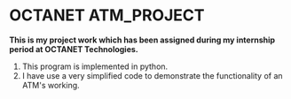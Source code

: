 # OCTANET ATM_PROJECT
**This is my project work which has been assigned during my internship period at OCTANET Technologies.**

1. This program is implemented in python.
2. I have use a very simplified code to demonstrate the functionality of an ATM's working.
